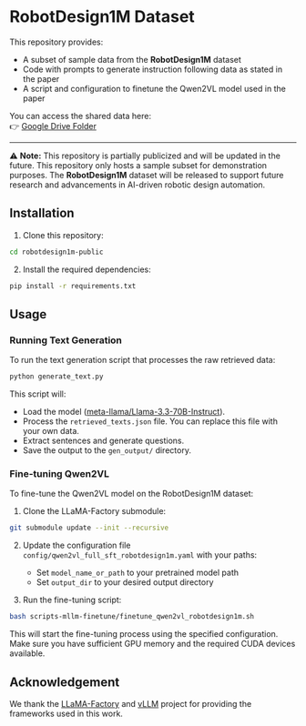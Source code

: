 # RobotDesign1M Dataset

This repository provides:
- A subset of sample data from the **RobotDesign1M** dataset
- Code with prompts to generate instruction following data as stated in the paper
- A script and configuration to finetune the Qwen2VL model used in the paper

You can access the shared data here:  
👉 [Google Drive Folder](https://drive.google.com/drive/folders/1m1b1w6ROHci9xRWV-xSUA-Z8lXDXuDIk?usp=drive_link)

---

⚠️ **Note:** This repository is partially publicized and will be updated in the future. This repository only hosts a sample subset for demonstration purposes. The **RobotDesign1M** dataset will be released to support future research and advancements in AI-driven robotic design automation.

## Installation

1. Clone this repository:
```bash
cd robotdesign1m-public
```

2. Install the required dependencies:
```bash
pip install -r requirements.txt
```

## Usage

### Running Text Generation

To run the text generation script that processes the raw retrieved data:

```bash
python generate_text.py
```

This script will:
- Load the model ([meta-llama/Llama-3.3-70B-Instruct](https://huggingface.co/meta-llama/Llama-3.3-70B-Instruct)).
- Process the `retrieved_texts.json` file. You can replace this file with your own data.
- Extract sentences and generate questions.
- Save the output to the `gen_output/` directory.

### Fine-tuning Qwen2VL

To fine-tune the Qwen2VL model on the RobotDesign1M dataset:

1. Clone the LLaMA-Factory submodule:
```bash
git submodule update --init --recursive
```

2. Update the configuration file `config/qwen2vl_full_sft_robotdesign1m.yaml` with your paths:
   - Set `model_name_or_path` to your pretrained model path
   - Set `output_dir` to your desired output directory

3. Run the fine-tuning script:
```bash
bash scripts-mllm-finetune/finetune_qwen2vl_robotdesign1m.sh
```

This will start the fine-tuning process using the specified configuration. Make sure you have sufficient GPU memory and the required CUDA devices available.

## Acknowledgement

We thank the [LLaMA-Factory](https://github.com/hiyouga/LLaMA-Factory) and [vLLM](https://github.com/vllm-project/vllm) project for providing the frameworks used in this work. 
